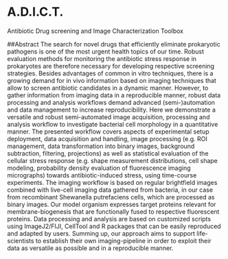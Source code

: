 # A.D.I.C.T.
Antibiotic Drug screening and Image Characterization Toolbox

##Abstract
The search for novel drugs that efficiently eliminate prokaryotic pathogens is one of the most urgent health topics of our time. Robust evaluation methods for monitoring the antibiotic stress response in prokaryotes are therefore necessary for developing respective screening strategies. Besides advantages of common in vitro techniques, there is a growing demand for in vivo information based on imaging techniques that allow to screen antibiotic candidates in a dynamic manner. However, to gather information from imaging data in a reproducible manner, robust data processing and analysis workflows demand advanced (semi-)automation and data management to increase reproducibility. Here we demonstrate a versatile and robust semi-automated image acquisition, processing and analysis workflow to investigate bacterial cell morphology in a quantitative manner. The presented workflow covers aspects of experimental setup deployment, data acquisition and handling, image processing (e.g. ROI management, data transformation into binary images, background subtraction, filtering, projections) as well as statistical evaluation of the cellular stress response (e.g. shape measurement distributions, cell shape modeling, probability density evaluation of fluorescence imaging micrographs) towards antibiotic-induced stress, using time-course experiments. The imaging workflow is based on regular brightfield images combined with live-cell imaging data gathered from bacteria, in our case from recombinant Shewanella putrefaciens cells, which are processed as binary images. Our model organism expresses target proteins relevant for membrane-biogenesis that are functionally fused to respective fluorescent proteins. Data processing and analysis are based on customized scripts using ImageJ2/FIJI, CellTool and R packages that can be easily reproduced and adapted by users. Summing up, our approach aims to support life-scientists to establish their own imaging-pipeline in order to exploit their data as versatile as possible and in a reproducible manner.
